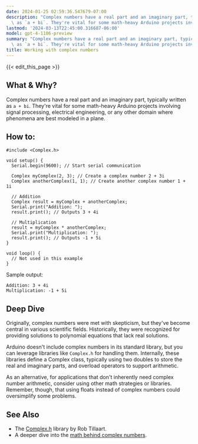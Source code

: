 ```yaml
---
date: 2024-01-25 02:59:36.547679-07:00
description: "Complex numbers have a real part and an imaginary part, typically written\
  \ as `a + bi`. They're vital for some math-heavy Arduino projects involving signal\u2026"
lastmod: '2024-03-13T22:45:00.316687-06:00'
model: gpt-4-1106-preview
summary: "Complex numbers have a real part and an imaginary part, typically written\
  \ as `a + bi`. They're vital for some math-heavy Arduino projects involving signal\u2026"
title: Working with complex numbers
---
```


{{< edit_this_page >}}

## What & Why?
Complex numbers have a real part and an imaginary part, typically written as `a + bi`. They're vital for some math-heavy Arduino projects involving signal processing, electrical engineering, or any other domain where phenomena are best modeled in a plane.

## How to:
```Arduino
#include <Complex.h>

void setup() {
  Serial.begin(9600); // Start serial communication
  
  Complex myComplex(2, 3); // Create a complex number 2 + 3i
  Complex anotherComplex(1, 1); // Create another complex number 1 + 1i
  
  // Addition
  Complex result = myComplex + anotherComplex; 
  Serial.print("Addition: "); 
  result.print(); // Outputs 3 + 4i
  
  // Multiplication
  result = myComplex * anotherComplex; 
  Serial.print("Multiplication: ");
  result.print(); // Outputs -1 + 5i
}

void loop() {
  // Not used in this example
}
```
Sample output:
```
Addition: 3 + 4i
Multiplication: -1 + 5i
```

## Deep Dive
Originally, complex numbers were met with skepticism, but they've become central in various scientific fields. Historically, they were recognized for providing solutions to polynomial equations that lack real solutions. 

Arduino doesn't include complex numbers in its standard library, but you can leverage libraries like `Complex.h` for handling them. Internally, these libraries define a Complex class, typically using two doubles to store the real and imaginary parts, and overload operators to support arithmetic.

As an alternative, for applications that don't inherently need complex number arithmetic, consider using other math strategies or libraries. Remember, though, that using floats instead of complex numbers could oversimplify some problems.

## See Also
- The [Complex.h](https://github.com/RobTillaart/Complex) library by Rob Tillaart.
- A deeper dive into the [math behind complex numbers](https://mathworld.wolfram.com/ComplexNumber.html).
